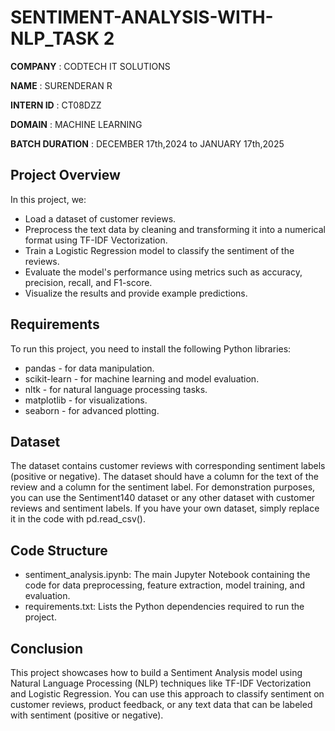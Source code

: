 # SENTIMENT-ANALYSIS-WITH-NLP_TASK 2

**COMPANY** : CODTECH IT SOLUTIONS

**NAME** : SURENDERAN R

**INTERN ID** : CT08DZZ

**DOMAIN** : MACHINE LEARNING

**BATCH DURATION** : DECEMBER 17th,2024 to JANUARY 17th,2025

## Project Overview
In this project, we:

- Load a dataset of customer reviews.
- Preprocess the text data by cleaning and transforming it into a numerical format using TF-IDF Vectorization.
- Train a Logistic Regression model to classify the sentiment of the reviews.
- Evaluate the model's performance using metrics such as accuracy, precision, recall, and F1-score.
- Visualize the results and provide example predictions.

## Requirements
To run this project, you need to install the following Python libraries:

- pandas - for data manipulation.
- scikit-learn - for machine learning and model evaluation.
- nltk - for natural language processing tasks.
- matplotlib - for visualizations.
- seaborn - for advanced plotting.

## Dataset
The dataset contains customer reviews with corresponding sentiment labels (positive or negative). The dataset should have a column for the text of the review and a column for the sentiment label.
For demonstration purposes, you can use the Sentiment140 dataset or any other dataset with customer reviews and sentiment labels. If you have your own dataset, simply replace it in the code with pd.read_csv().

## Code Structure
- sentiment_analysis.ipynb: The main Jupyter Notebook containing the code for data preprocessing, feature extraction, model training, and evaluation.
- requirements.txt: Lists the Python dependencies required to run the project.

## Conclusion
This project showcases how to build a Sentiment Analysis model using Natural Language Processing (NLP) techniques like TF-IDF Vectorization and Logistic Regression. You can use this approach to classify sentiment on customer reviews, product feedback, or any text data that can be labeled with sentiment (positive or negative).

